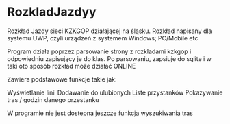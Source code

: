 # RozkladJazdyy

Rozkład Jazdy sieci KZKGOP działającej na śląsku.
Rozkład napisany dla systemu UWP, czyli urządzeń z systemem Windows; PC/Mobile etc

Program działa poprzez parsowanie strony z rozkladami kzkgop i odpowiedniu zapisujący je do klas.
Po parsowaniu, zapsiuje do sqlite i w taki oto sposób rozkład może działać ONLINE

Zawiera podstawowe funkcje takie jak:

   Wyświetlanie linii
   Dodawanie do ulubionych
   Liste przystanków
   Pokazywanie tras / godzin danego przestanku


W programie nie jest dostepna jeszcze funkcja wyszukiwania tras

